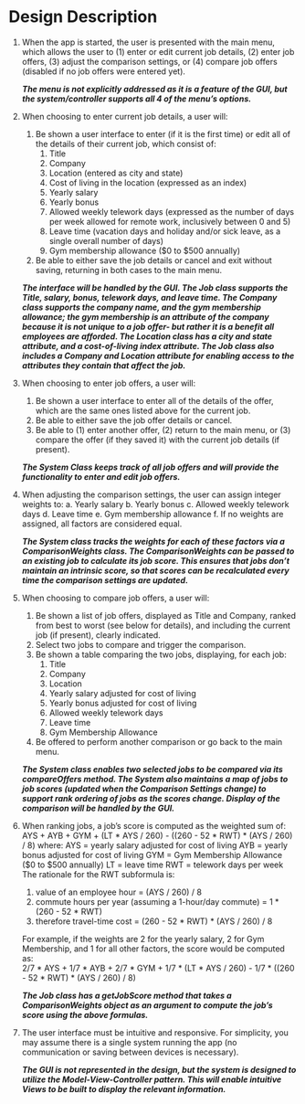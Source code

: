 # Design Description

1.	When the app is started, the user is presented with the main menu, which allows the user to (1) enter or edit current job details, (2) enter job offers, (3) adjust the comparison settings, or (4) compare job offers (disabled if no job offers were entered yet).  

	__*The menu is not explicitly addressed as it is a feature of the GUI, but the system/controller supports all 4 of the menu’s options.*__

2.	When choosing to enter current job details, a user will:
	1.	Be shown a user interface to enter (if it is the first time) or edit all of the details of their current job, which consist of:
		1.	Title
		2.	Company
		3.	Location (entered as city and state)
		4.	Cost of living in the location (expressed as an index)
		5.	Yearly salary
		6.	Yearly bonus
		7.	Allowed weekly telework days (expressed as the number of days per week allowed for remote work, inclusively between 0 and 5)
		8.	Leave time (vacation days and holiday and/or sick leave, as a single overall number of days)
		9.	Gym membership allowance ($0 to $500 annually)
	2.	Be able to either save the job details or cancel and exit without saving, returning in both cases to the main menu.

	__*The interface will be handled by the GUI. The Job class supports the Title, salary, bonus, telework days, and leave time. The Company class supports the company name, and the gym membership allowance; the gym membership is an attribute of the company because it is not unique to a job offer- but rather it is a benefit all employees are afforded. The Location class has a city and state attribute, and a cost-of-living index attribute. The Job class also includes a Company and Location attribute for enabling access to the attributes they contain that affect the job.*__


3. When choosing to enter job offers, a user will:
	1. Be shown a user interface to enter all of the details of the offer, which are the same ones listed above for the current job.
	2. Be able to either save the job offer details or cancel.
	3. Be able to (1) enter another offer, (2) return to the main menu, or (3) compare the offer (if they saved it) with the current job details (if present).

	__*The System Class keeps track of all job offers and will provide the functionality to enter and edit job offers.*__

4.	When adjusting the comparison settings, the user can assign integer weights to:
	a.	Yearly salary
	b.	Yearly bonus
	c.	Allowed weekly telework days
	d.	Leave time
	e.	Gym membership allowance
	f.	If no weights are assigned, all factors are considered equal.

	__*The System class tracks the weights for each of these factors via a ComparisonWeights class. The ComparisonWeights can be passed to an existing job to calculate its job score. This ensures that jobs don’t maintain an intrinsic score, so that scores can be recalculated every time the comparison settings are updated.*__

5.	When choosing to compare job offers, a user will:
	1.	Be shown a list of job offers, displayed as Title and Company, ranked from best to worst (see below for details), and including the current job (if present), clearly indicated.
	2.	Select two jobs to compare and trigger the comparison.
	3.	Be shown a table comparing the two jobs, displaying, for each job:
		1.	Title
		2.	Company
		3.	Location 
		4.	Yearly salary adjusted for cost of living
		5.	Yearly bonus adjusted for cost of living
		6.	Allowed weekly telework days
		7.	Leave time
		8.	Gym Membership Allowance
	4.	Be offered to perform another comparison or go back to the main menu.

	__*The System class enables two selected jobs to be compared via its compareOffers method. The System also maintains a map of jobs to job scores (updated when the Comparison Settings change) to support rank ordering of jobs as the scores change. Display of the comparison will be handled by the GUI.*__

6.	When ranking jobs, a job’s score is computed as the weighted sum of:
AYS + AYB + GYM + (LT * AYS / 260) - ((260 - 52 * RWT) * (AYS / 260) / 8)
where:
AYS = yearly salary adjusted for cost of living
AYB = yearly bonus adjusted for cost of living
GYM = Gym Membership Allowance ($0 to $500 annually)
LT = leave time
RWT = telework days per week
The rationale for the RWT subformula is:
	1. value of an employee hour = (AYS / 260) / 8
	2. commute hours per year (assuming a 1-hour/day commute) = 1 * (260 - 52 * RWT)
	3. therefore travel-time cost = (260 - 52 * RWT) * (AYS / 260) / 8

	For example, if the weights are 2 for the yearly salary, 2 for Gym Membership, and 1 for all other factors, the score would be computed as:  
	2/7 * AYS + 1/7 * AYB + 2/7 * GYM + 1/7 * (LT * AYS / 260) - 1/7 * ((260 - 52 * RWT) * (AYS / 260) / 8)  
	
	__*The Job class has a getJobScore method that takes a ComparisonWeights object as an argument to compute the job’s score using the above formulas.*__

7.	The user interface must be intuitive and responsive.
For simplicity, you may assume there is a single system running the app (no communication or saving between devices is necessary).

	__*The GUI is not represented in the design, but the system is designed to utilize the Model-View-Controller pattern. This will enable intuitive Views to be built to display the relevant information.*__